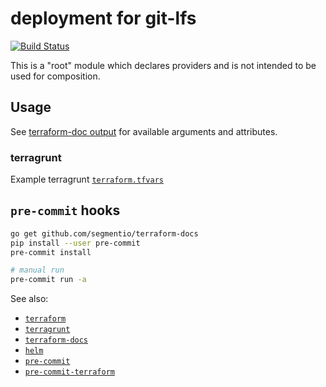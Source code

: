 deployment for git-lfs
===

[![Build Status](https://travis-ci.org/lsst-sqre/deploy-gitlfs.png)](https://travis-ci.org/lsst-sqre/deploy-gitlfs)

This is a "root" module which declares providers and is not intended to be used
for composition.

Usage
---

See [terraform-doc output](tf/README.md) for available arguments and
attributes.

### terragrunt

Example terragrunt [`terraform.tfvars`](https://github.com/lsst-sqre/terragrunt-live-test/blob/master/jhoblitt/gitlfs/terraform.tfvars)

`pre-commit` hooks
---

```bash
go get github.com/segmentio/terraform-docs
pip install --user pre-commit
pre-commit install

# manual run
pre-commit run -a
```

See also:

* [`terraform`](https://www.terraform.io/)
* [`terragrunt`](https://github.com/gruntwork-io/terragrunt)
* [`terraform-docs`](https://github.com/segmentio/terraform-docs)
* [`helm`](https://docs.helm.sh/)
* [`pre-commit`](https://github.com/pre-commit/pre-commit)
* [`pre-commit-terraform`](https://github.com/antonbabenko/pre-commit-terraform)
